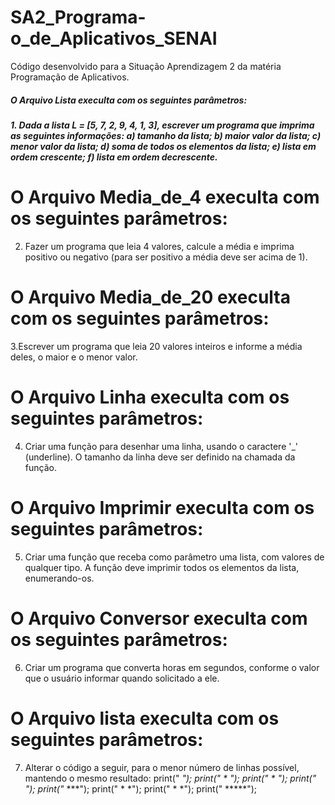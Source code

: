 # SA2_Programa-o_de_Aplicativos_SENAI
Código desenvolvido para a Situação Aprendizagem 2 da matéria Programação de Aplicativos.

<h5> O Arquivo Lista execulta com os seguintes parâmetros: <h5>
1. Dada a lista L = [5, 7, 2, 9, 4, 1, 3], escrever um programa que imprima as seguintes informações:
a) tamanho da lista;
b) maior valor da lista;
c) menor valor da lista;
d) soma de todos os elementos da lista;
e) lista em ordem crescente;
f) lista em ordem decrescente.

# O Arquivo Media_de_4 execulta com os seguintes parâmetros:
2. Fazer um programa que leia 4 valores, calcule a média e imprima positivo ou negativo (para ser positivo a média deve ser acima de 1).
   
# O Arquivo Media_de_20 execulta com os seguintes parâmetros:
3.Escrever um programa que leia 20 valores inteiros e informe a média deles, o maior e o menor valor.

# O Arquivo Linha execulta com os seguintes parâmetros:
4. Criar uma função para desenhar uma linha, usando o caractere '_' (underline). O tamanho da linha deve
ser definido na chamada da função.

# O Arquivo Imprimir execulta com os seguintes parâmetros:
5. Criar uma função que receba como parâmetro uma lista, com valores de qualquer tipo. A função deve
imprimir todos os elementos da lista, enumerando-os.

# O Arquivo Conversor execulta com os seguintes parâmetros:
6. Criar um programa que converta horas em segundos, conforme o valor que o usuário informar quando solicitado a ele.

# O Arquivo lista execulta com os seguintes parâmetros:
7. Alterar o código a seguir, para o menor número de linhas possível, mantendo o mesmo resultado:
print("   *");
print("  * *");
print(" *   *");
print("*     *");
print("***  ***");
print("  *   *");
print("  *   *");
print("  *****");
